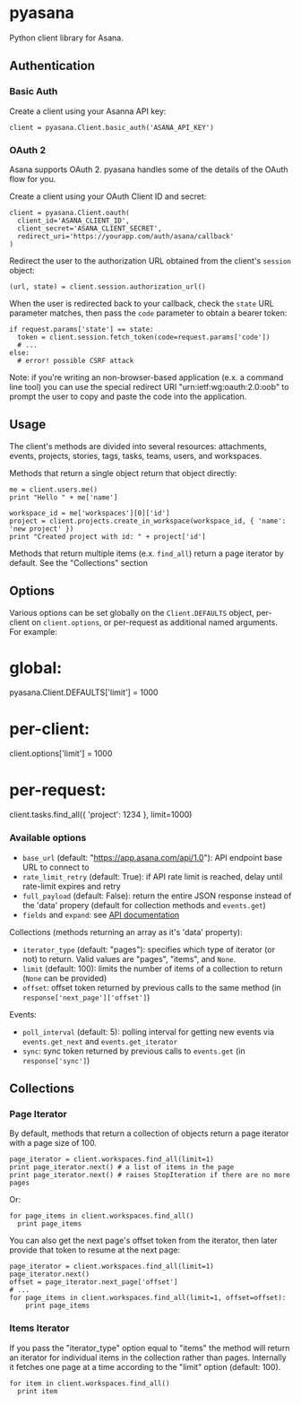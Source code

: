 pyasana
=======

Python client library for Asana.

Authentication
--------------

### Basic Auth

Create a client using your Asanna API key:

    client = pyasana.Client.basic_auth('ASANA_API_KEY')

### OAuth 2

Asana supports OAuth 2. pyasana handles some of the details of the OAuth flow for you.

Create a client using your OAuth Client ID and secret:

    client = pyasana.Client.oauth(
      client_id='ASANA_CLIENT_ID',
      client_secret='ASANA_CLIENT_SECRET',
      redirect_uri='https://yourapp.com/auth/asana/callback'
    )

Redirect the user to the authorization URL obtained from the client's `session` object:

    (url, state) = client.session.authorization_url()

When the user is redirected back to your callback, check the `state` URL parameter matches, then pass the `code` parameter to obtain a bearer token:

    if request.params['state'] == state:
      token = client.session.fetch_token(code=request.params['code'])
      # ...
    else:
      # error! possible CSRF attack

Note: if you're writing an non-browser-based application (e.x. a command line tool) you can use the special redirect URI "urn:ietf:wg:oauth:2.0:oob" to prompt the user to copy and paste the code into the application.

Usage
-----

The client's methods are divided into several resources: attachments, events, projects, stories, tags, tasks, teams, users, and workspaces.

Methods that return a single object return that object directly:

    me = client.users.me()
    print "Hello " + me['name']

    workspace_id = me['workspaces'][0]['id']
    project = client.projects.create_in_workspace(workspace_id, { 'name': 'new project' })
    print "Created project with id: " + project['id']

Methods that return multiple items (e.x. `find_all`) return a page iterator by default. See the "Collections" section

Options
-------

Various options can be set globally on the `Client.DEFAULTS` object, per-client on `client.options`, or per-request as additional named arguments. For example:

  # global:
  pyasana.Client.DEFAULTS['limit'] = 1000

  # per-client:
  client.options['limit'] = 1000

  # per-request:
  client.tasks.find_all({ 'project': 1234 }, limit=1000)

### Available options

* `base_url` (default: "https://app.asana.com/api/1.0"): API endpoint base URL to connect to
* `rate_limit_retry` (default: True): if API rate limit is reached, delay until rate-limit expires and retry
* `full_payload` (default: False): return the entire JSON response instead of the 'data' propery (default for collection methods and `events.get`)
* `fields` and `expand`: see [API documentation](http://developer.asana.com/documentation/#Options)

Collections (methods returning an array as it's 'data' property):

* `iterator_type` (default: "pages"): specifies which type of iterator (or not) to return. Valid values are "pages", "items", and `None`.
* `limit` (default: 100): limits the number of items of a collection to return (`None` can be provided)
* `offset`: offset token returned by previous calls to the same method (in `response['next_page']['offset']`)

Events:

* `poll_interval` (default: 5): polling interval for getting new events via `events.get_next` and `events.get_iterator`
* `sync`: sync token returned by previous calls to `events.get` (in `response['sync']`)

Collections
-----------

### Page Iterator

By default, methods that return a collection of objects return a page iterator with a page size of 100.

    page_iterator = client.workspaces.find_all(limit=1)
    print page_iterator.next() # a list of items in the page
    print page_iterator.next() # raises StopIteration if there are no more pages

Or:

    for page_items in client.workspaces.find_all()
      print page_items

You can also get the next page's offset token from the iterator, then later provide that token to resume at the next page:

    page_iterator = client.workspaces.find_all(limit=1)
    page_iterator.next()
    offset = page_iterator.next_page['offset']
    # ...
    for page_items in client.workspaces.find_all(limit=1, offset=offset):
        print page_items

### Items Iterator

If you pass the "iterator_type" option equal to "items" the method will return an iterator for individual items in the collection rather than pages. Internally it fetches one page at a time according to the "limit" option (default: 100).

    for item in client.workspaces.find_all()
      print item

